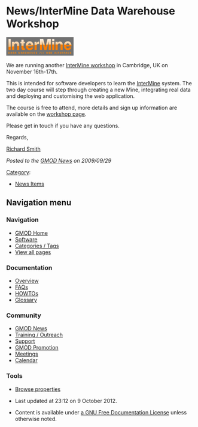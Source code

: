 



<span id="top"></span>




# <span dir="auto">News/InterMine Data Warehouse Workshop</span>











<a href="http://www.biomed.cam.ac.uk/gradschool/skills/intermine.html"
rel="nofollow" title="InterMine Workshop"><img
src="https://raw.githubusercontent.com/GMOD/gmod.github.io/main/mediawiki/images/thumb/0/00/InterMine.png/180px-InterMine.png"
srcset="https://raw.githubusercontent.com/GMOD/gmod.github.io/main/mediawiki/images/0/00/InterMine.png 1.5x, https://raw.githubusercontent.com/GMOD/gmod.github.io/main/mediawiki/images/0/00/InterMine.png 2x"
width="180" height="49" alt="InterMine Workshop" /></a>



We are running another
<a href="http://www.biomed.cam.ac.uk/gradschool/skills/intermine.html"
class="external text" rel="nofollow">InterMine workshop</a> in
Cambridge, UK on November 16th-17th.

This is intended for software developers to learn the
[InterMine](../InterMine "InterMine") system. The two day course will
step through creating a new Mine, integrating real data and deploying
and customising the web application.

The course is free to attend, more details and sign up information are
available on the
<a href="http://www.biomed.cam.ac.uk/gradschool/skills/intermine.html"
class="external text" rel="nofollow">workshop page</a>.

Please get in touch if you have any questions.

Regards,

<a href="mailto:richard@flymine.org" class="external text"
rel="nofollow">Richard Smith</a>

  



*Posted to the [GMOD News](../GMOD_News "GMOD News") on 2009/09/29*






[Category](../Special%253ACategories "Special%253ACategories"):

- [News Items](../Category%253ANews_Items "Category%253ANews Items")






## Navigation menu







<a href="../Main_Page"
style="background-image: url(../../images/GMOD-cogs.png);"
title="Visit the main page"></a>


### Navigation



- <span id="n-GMOD-Home">[GMOD Home](../Main_Page)</span>
- <span id="n-Software">[Software](../GMOD_Components)</span>
- <span id="n-Categories-.2F-Tags">[Categories /
  Tags](../Categories)</span>
- <span id="n-View-all-pages">[View all
  pages](../Special:AllPages)</span>




### Documentation



- <span id="n-Overview">[Overview](../Overview)</span>
- <span id="n-FAQs">[FAQs](../Category%253AFAQ)</span>
- <span id="n-HOWTOs">[HOWTOs](../Category%253AHOWTO)</span>
- <span id="n-Glossary">[Glossary](../Glossary)</span>




### Community



- <span id="n-GMOD-News">[GMOD News](../GMOD_News)</span>
- <span id="n-Training-.2F-Outreach">[Training /
  Outreach](../Training_and_Outreach)</span>
- <span id="n-Support">[Support](../Support)</span>
- <span id="n-GMOD-Promotion">[GMOD Promotion](../GMOD_Promotion)</span>
- <span id="n-Meetings">[Meetings](../Meetings)</span>
- <span id="n-Calendar">[Calendar](../Calendar)</span>




### Tools

- <span id="t-smwbrowselink"><a href="../Special%253ABrowse/News-2FInterMine_Data_Warehouse_Workshop"
  rel="smw-browse">Browse properties</a></span>



- <span id="footer-info-lastmod">Last updated at 23:12 on 9 October
  2012.</span>
<!-- - <span id="footer-info-viewcount">6,390 page views.</span> -->
- <span id="footer-info-copyright">Content is available under
  <a href="http://www.gnu.org/licenses/fdl-1.3.html" class="external"
  rel="nofollow">a GNU Free Documentation License</a> unless otherwise
  noted.</span>

<!-- -->



<!-- -->




